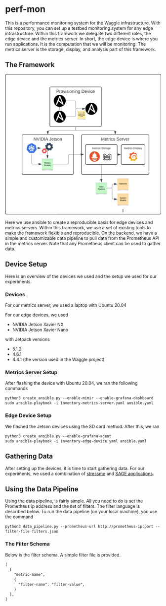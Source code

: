 # perf-mon

This is a performance monitoring system for the Waggle infrastructure.
With this repository, you can set up a testbed monitoring system for any edge infrastructure.
Within this framwork we delegate two different roles, the edge device and the metrics server.
In short, the edge device is where you run applications. It is the computation that we will be monitoring.
The metrics server is the storage, display, and analysis part of this framework. 

## The Framework
![a diagram of the framework](framework.png)

Here we use ansible to create a reproducible basis for edge devices and metrics servers. 
Within this framework, we use a set of existing tools to make the framework flexible and reproducible.
On the backend, we have a simple and customizable data pipeline to pull data from the Prometheus API in the metrics server. 
Note that any Prometheus client can be used to gather data.

## Device Setup

Here is an overview of the devices we used and the setup we used for our experiments.

### Devices
For our metrics server, we used a laptop with Ubuntu 20.04

For our edge devices, we used
- NVIDIA Jetson Xavier NX
- NVIDIA Jetson Xavier Nano

with Jetpack versions
- 5.1.2
- 4.6.1
- 4.4.1 (the version used in the Waggle project)

### Metrics Server Setup
After flashing the device with Ubuntu 20.04, we ran the following commands

```
python3 create_ansible.py --enable-mimir --enable-grafana-dashboard
sudo ansible-playbook -i inventory-metrics-server.yaml ansible.yaml
```

### Edge Device Setup 
We flashed the Jetson devices using the SD card method.
After this, we ran

```
python3 create_ansible.py --enable-grafana-agent
sudo ansible-playbook -i inventory-edge-device.yaml ansible.yaml
```

## Gathering Data
After setting up the devices, it is time to start gathering data. For our experiments, we used a combination of [stressme](https://github.com/waggle-sensor/stressme/tree/main) and [SAGE applications](https://portal.sagecontinuum.org/apps/explore). 

## Using the Data Pipeline
Using the data pipeline, is fairly simple. All you need to do is set the Prometheus ip address and the set of filters. The filter language is described below. To run the data pipeline (on your local machine), you use the command

```
python3 data_pipeline.py --prometheus-url http://prometheus-ip:port --filter-file filters.json
```

### The Filter Schema
Below is the filter schema. A simple filter file is provided.

```
[
  [
    "metric-name",
    {
      "filter-name": "filter-value",
    }
  ],
]
```